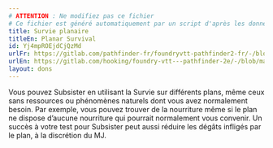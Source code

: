 ```yaml
---
# ATTENTION : Ne modifiez pas ce fichier
# Ce fichier est généré automatiquement par un script d'après les données du module Foundry VTT officiel et de sa traduction
title: Survie planaire
titleEn: Planar Survival
id: Yj4mpROEjdCjQzMd
urlFr: https://gitlab.com/pathfinder-fr/foundryvtt-pathfinder2-fr/-/blob/master/data/feats/Yj4mpROEjdCjQzMd.htm
urlEn: https://gitlab.com/hooking/foundry-vtt---pathfinder-2e/-/blob/master/packs/data/feats.db/planar-survival.json
layout: dons
---
```

Vous pouvez Subsister en utilisant la Survie sur différents plans, même ceux sans ressources ou phénomènes naturels dont vous avez normalement besoin. Par exemple, vous pouvez trouver de la nourriture même si le plan ne dispose d’aucune nourriture qui pourrait normalement vous convenir. Un succès à votre test pour Subsister peut aussi réduire les dégâts infligés par le plan, à la discrétion du MJ.
